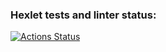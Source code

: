 ### Hexlet tests and linter status:
[![Actions Status](https://github.com/Dimon0476/python-project-50/workflows/hexlet-check/badge.svg)](https://github.com/Dimon0476/python-project-50/actions)